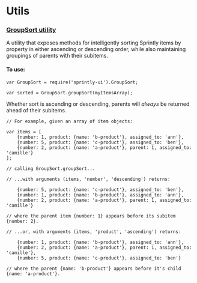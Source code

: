 # Utils

### [GroupSort utility](../src/utils/group_and_sort.js)

A utility that exposes methods for intelligently sorting Sprintly items by property in either ascending or descending order, while also maintaining groupings of parents with their subitems.

#### To use:
```
var GroupSort = require('sprintly-ui').GroupSort;

var sorted = GroupSort.groupSort(myItemsArray);
```

Whether sort is ascending or descending, parents will _always_ be returned ahead of their subitems.

```
// For example, given an array of item objects:

var items = [
    {number: 1, product: {name: 'b-product'}, assigned_to: 'ann'},
    {number: 5, product: {name: 'c-product'}, assigned_to: 'ben'},
    {number: 2, product: {name: 'a-product'}, parent: 1, assigned_to: 'camille'}
];

// calling GroupSort.groupSort...

// ...with arguments (items, 'number', 'descending') returns:

    {number: 5, product: {name: 'c-product'}, assigned_to: 'ben'},
    {number: 1, product: {name: 'b-product'}, assigned_to: 'ann'},
    {number: 2, product: {name: 'a-product'}, parent: 1, assigned_to: 'camille'}

// where the parent item {number: 1} appears before its subitem {number: 2}.

// ...or, with arguments (items, 'product', 'ascending') returns:

    {number: 1, product: {name: 'b-product'}, assigned_to: 'ann'},
    {number: 2, product: {name: 'a-product'}, parent: 1, assigned_to: 'camille'},
    {number: 5, product: {name: 'c-product'}, assigned_to: 'ben'}

// where the parent {name: 'b-product'} appears before it's child {name: 'a-product'}.
```
